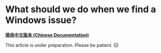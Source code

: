 # What should we do when we find a Windows issue?

[**简体中文版本 (Chinese Documentation)**](https://github.com/Lingggao/Microsoft_Insider_Program/blob/master/Microsoft%20Windows%20Insider%20Program/What%20should%20we%20do%20when%20find%20a%20Windows%20issue/README_cn.md)   

This article is under preparation. Please be patient. :cat:
